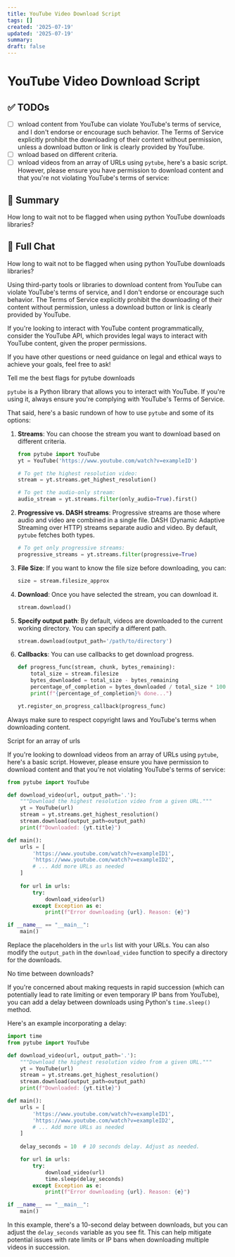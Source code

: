 ```yaml
---
title: YouTube Video Download Script
tags: []
created: '2025-07-19'
updated: '2025-07-19'
summary:
draft: false
---
```


# YouTube Video Download Script

## ✅ TODOs
- [ ] wnload content from YouTube can violate YouTube's terms of service, and I don't endorse or encourage such behavior. The Terms of Service explicitly prohibit the downloading of their content without permission, unless a download button or link is clearly provided by YouTube.
- [ ] wnload based on different criteria.
- [ ] wnload videos from an array of URLs using `pytube`, here's a basic script. However, please ensure you have permission to download content and that you're not violating YouTube's terms of service:

## 📌 Summary
How long to wait not to be flagged when using python YouTube downloads libraries?

## 🧠 Full Chat


How long to wait not to be flagged when using python YouTube downloads libraries?

Using third-party tools or libraries to download content from YouTube can violate YouTube's terms of service, and I don't endorse or encourage such behavior. The Terms of Service explicitly prohibit the downloading of their content without permission, unless a download button or link is clearly provided by YouTube.

If you're looking to interact with YouTube content programmatically, consider the YouTube API, which provides legal ways to interact with YouTube content, given the proper permissions.

If you have other questions or need guidance on legal and ethical ways to achieve your goals, feel free to ask!

 Tell me the best flags for pytube downloads

`pytube` is a Python library that allows you to interact with YouTube. If you're using it, always ensure you're complying with YouTube's Terms of Service.

That said, here's a basic rundown of how to use `pytube` and some of its options:

1. **Streams**: You can choose the stream you want to download based on different criteria.

    ```python
    from pytube import YouTube
    yt = YouTube('https://www.youtube.com/watch?v=exampleID')

    # To get the highest resolution video:
    stream = yt.streams.get_highest_resolution()

    # To get the audio-only stream:
    audio_stream = yt.streams.filter(only_audio=True).first()
    ```

2. **Progressive vs. DASH streams**: Progressive streams are those where audio and video are combined in a single file. DASH (Dynamic Adaptive Streaming over HTTP) streams separate audio and video. By default, `pytube` fetches both types.

    ```python
    # To get only progressive streams:
    progressive_streams = yt.streams.filter(progressive=True)
    ```

3. **File Size**: If you want to know the file size before downloading, you can:

    ```python
    size = stream.filesize_approx
    ```

4. **Download**: Once you have selected the stream, you can download it.

    ```python
    stream.download()
    ```

5. **Specify output path**: By default, videos are downloaded to the current working directory. You can specify a different path.

    ```python
    stream.download(output_path='/path/to/directory')
    ```

6. **Callbacks**: You can use callbacks to get download progress.

    ```python
    def progress_func(stream, chunk, bytes_remaining):
        total_size = stream.filesize
        bytes_downloaded = total_size - bytes_remaining
        percentage_of_completion = bytes_downloaded / total_size * 100
        print(f"{percentage_of_completion}% done...")

    yt.register_on_progress_callback(progress_func)
    ```

Always make sure to respect copyright laws and YouTube's terms when downloading content.

Script for an array of urls 

If you're looking to download videos from an array of URLs using `pytube`, here's a basic script. However, please ensure you have permission to download content and that you're not violating YouTube's terms of service:

```python
from pytube import YouTube

def download_video(url, output_path='.'):
    """Download the highest resolution video from a given URL."""
    yt = YouTube(url)
    stream = yt.streams.get_highest_resolution()
    stream.download(output_path=output_path)
    print(f"Downloaded: {yt.title}")

def main():
    urls = [
        'https://www.youtube.com/watch?v=exampleID1',
        'https://www.youtube.com/watch?v=exampleID2',
        # ... Add more URLs as needed
    ]
    
    for url in urls:
        try:
            download_video(url)
        except Exception as e:
            print(f"Error downloading {url}. Reason: {e}")

if __name__ == "__main__":
    main()
```

Replace the placeholders in the `urls` list with your URLs. You can also modify the `output_path` in the `download_video` function to specify a directory for the downloads.

No time between downloads?

If you're concerned about making requests in rapid succession (which can potentially lead to rate limiting or even temporary IP bans from YouTube), you can add a delay between downloads using Python's `time.sleep()` method.

Here's an example incorporating a delay:

```python
import time
from pytube import YouTube

def download_video(url, output_path='.'):
    """Download the highest resolution video from a given URL."""
    yt = YouTube(url)
    stream = yt.streams.get_highest_resolution()
    stream.download(output_path=output_path)
    print(f"Downloaded: {yt.title}")

def main():
    urls = [
        'https://www.youtube.com/watch?v=exampleID1',
        'https://www.youtube.com/watch?v=exampleID2',
        # ... Add more URLs as needed
    ]
    
    delay_seconds = 10  # 10 seconds delay. Adjust as needed.

    for url in urls:
        try:
            download_video(url)
            time.sleep(delay_seconds)
        except Exception as e:
            print(f"Error downloading {url}. Reason: {e}")

if __name__ == "__main__":
    main()
```

In this example, there's a 10-second delay between downloads, but you can adjust the `delay_seconds` variable as you see fit. This can help mitigate potential issues with rate limits or IP bans when downloading multiple videos in succession.